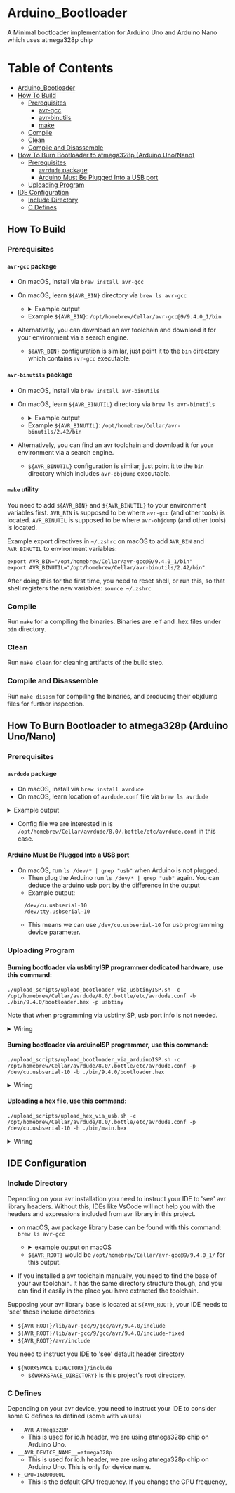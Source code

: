 # Arduino_Bootloader
A Minimal bootloader implementation for Arduino Uno and Arduino Nano which uses atmega328p chip

# Table of Contents
- [Arduino_Bootloader](#arduino_bootloader)
- [How To Build](#how-to-build)
  - [Prerequisites](#prerequisites)
    - [avr-gcc](#avr-gcc-package)
    - [avr-binutils](#avr-binutils-package)
    - [make](#make-utility)
  - [Compile](#compile)
  - [Clean](#clean)
  - [Compile and Disassemble](#compile-and-disassemble)
- [How To Burn Bootloader to atmega328p (Arduino Uno/Nano)](#how-to-burn-bootloader-to-atmega328p-arduino-unonano)
  - [Prerequisites](#prerequisites-1)
    - [`avrdude` package](#avrdude-package)
    - [Arduino Must Be Plugged Into a USB port](#arduino-must-be-plugged-into-a-usb-port)
  - [Uploading Program](#uploading-program)
- [IDE Configuration](#ide-configuration)
  - [Include Directory](#include-directory)
  - [C Defines](#c-defines)

## How To Build

### Prerequisites
#### `avr-gcc` package
  * On macOS, install via `brew install avr-gcc`
  * On macOS, learn `${AVR_BIN}` directory via `brew ls avr-gcc`
    * <details> <summary>Example output</summary>
     
      ```
        /opt/homebrew/Cellar/avr-gcc@9/9.4.0_1/avr/include/ (293 files)
        /opt/homebrew/Cellar/avr-gcc@9/9.4.0_1/avr/lib/ (618 files)
        /opt/homebrew/Cellar/avr-gcc@9/9.4.0_1/bin/avr-c++
        /opt/homebrew/Cellar/avr-gcc@9/9.4.0_1/bin/avr-cpp
        /opt/homebrew/Cellar/avr-gcc@9/9.4.0_1/bin/avr-g++
        /opt/homebrew/Cellar/avr-gcc@9/9.4.0_1/bin/avr-gcc
        /opt/homebrew/Cellar/avr-gcc@9/9.4.0_1/bin/avr-gcc-9.4.0
        /opt/homebrew/Cellar/avr-gcc@9/9.4.0_1/bin/avr-gcc-ar
        /opt/homebrew/Cellar/avr-gcc@9/9.4.0_1/bin/avr-gcc-nm
        /opt/homebrew/Cellar/avr-gcc@9/9.4.0_1/bin/avr-gcc-ranlib
        /opt/homebrew/Cellar/avr-gcc@9/9.4.0_1/bin/avr-gcov
        /opt/homebrew/Cellar/avr-gcc@9/9.4.0_1/bin/avr-gcov-dump
        /opt/homebrew/Cellar/avr-gcc@9/9.4.0_1/bin/avr-gcov-tool
        /opt/homebrew/Cellar/avr-gcc@9/9.4.0_1/bin/avr-man
        /opt/homebrew/Cellar/avr-gcc@9/9.4.0_1/lib/avr-gcc/ (791 files)
        /opt/homebrew/Cellar/avr-gcc@9/9.4.0_1/libexec/gcc/ (13 files)
        /opt/homebrew/Cellar/avr-gcc@9/9.4.0_1/sbom.spdx.json
        /opt/homebrew/Cellar/avr-gcc@9/9.4.0_1/share/doc/ (20 files)
        /opt/homebrew/Cellar/avr-gcc@9/9.4.0_1/share/man/ (6 files)
      ```
      
    </details>
    
    * Example `${AVR_BIN}`: `/opt/homebrew/Cellar/avr-gcc@9/9.4.0_1/bin`
  * Alternatively, you can download an avr toolchain and download it for your environment via a search engine.
    * `${AVR_BIN}` configuration is similar, just point it to the `bin` directory which contains `avr-gcc` executable.

#### `avr-binutils` package
  * On macOS, install via `brew install avr-binutils`
  * On macOS, learn `${AVR_BINUTIL}` directory via `brew ls avr-binutils`
    * <details> <summary>Example output</summary>
     
      ```
        /opt/homebrew/Cellar/avr-binutils/2.42/avr/bin/ (10 files)
        /opt/homebrew/Cellar/avr-binutils/2.42/avr/lib/ (121 files)
        /opt/homebrew/Cellar/avr-binutils/2.42/bin/avr-addr2line
        /opt/homebrew/Cellar/avr-binutils/2.42/bin/avr-ar
        /opt/homebrew/Cellar/avr-binutils/2.42/bin/avr-as
        /opt/homebrew/Cellar/avr-binutils/2.42/bin/avr-c++filt
        /opt/homebrew/Cellar/avr-binutils/2.42/bin/avr-elfedit
        /opt/homebrew/Cellar/avr-binutils/2.42/bin/avr-gprof
        /opt/homebrew/Cellar/avr-binutils/2.42/bin/avr-ld
        /opt/homebrew/Cellar/avr-binutils/2.42/bin/avr-ld.bfd
        /opt/homebrew/Cellar/avr-binutils/2.42/bin/avr-nm
        /opt/homebrew/Cellar/avr-binutils/2.42/bin/avr-objcopy
        /opt/homebrew/Cellar/avr-binutils/2.42/bin/avr-objdump
        /opt/homebrew/Cellar/avr-binutils/2.42/bin/avr-ranlib
        /opt/homebrew/Cellar/avr-binutils/2.42/bin/avr-readelf
        /opt/homebrew/Cellar/avr-binutils/2.42/bin/avr-size
        /opt/homebrew/Cellar/avr-binutils/2.42/bin/avr-strings
        /opt/homebrew/Cellar/avr-binutils/2.42/bin/avr-strip
        /opt/homebrew/Cellar/avr-binutils/2.42/lib/avr/bfd-plugins/libdep.so
        /opt/homebrew/Cellar/avr-binutils/2.42/sbom.spdx.json
        /opt/homebrew/Cellar/avr-binutils/2.42/share/man/ (18 files)
      ```
      
    </details>
    
    * Example `${AVR_BINUTIL}`: `/opt/homebrew/Cellar/avr-binutils/2.42/bin`
  * Alternatively, you can find an avr toolchain and download it for your environment via a search engine.
    * `${AVR_BINUTIL}` configuration is similar, just point it to the `bin` directory which includes `avr-objdump` executable.

#### `make` utility
You need to add `${AVR_BIN}` and `${AVR_BINUTIL}` to your environment variables first. `AVR_BIN` is supposed to be where `avr-gcc` (and other tools) is located. `AVR_BINUTIL` is supposed to be where `avr-objdump` (and other tools) is located.

Example export directives in `~/.zshrc` on macOS to add `AVR_BIN` and `AVR_BINUTIL` to environment variables:
```
export AVR_BIN="/opt/homebrew/Cellar/avr-gcc@9/9.4.0_1/bin"
export AVR_BINUTIL="/opt/homebrew/Cellar/avr-binutils/2.42/bin"
```

After doing this for the first time, you need to reset shell, or run this, so that shell registers the new variables: `source ~/.zshrc`

### Compile
Run `make` for a compiling the binaries. Binaries are .elf and .hex files under `bin` directory.

### Clean
Run `make clean` for cleaning artifacts of the build step.

### Compile and Disassemble
Run `make disasm` for compiling the binaries, and producing their objdump files for further inspection.

## How To Burn Bootloader to atmega328p (Arduino Uno/Nano)
### Prerequisites

#### `avrdude` package
  * On macOS, install via `brew install avrdude`
  * On macOS, learn location of `avrdude.conf` file via `brew ls avrdude`
   <details> <summary>Example output</summary>
    
   ```
    /opt/homebrew/Cellar/avrdude/8.0/.bottle/etc/avrdude.conf
    /opt/homebrew/Cellar/avrdude/8.0/bin/avrdude
    /opt/homebrew/Cellar/avrdude/8.0/bin/elf2tag
    /opt/homebrew/Cellar/avrdude/8.0/include/ (2 files)
    /opt/homebrew/Cellar/avrdude/8.0/lib/libavrdude.2.0.0.dylib
    /opt/homebrew/Cellar/avrdude/8.0/lib/ (3 other files)
    /opt/homebrew/Cellar/avrdude/8.0/sbom.spdx.json
    /opt/homebrew/Cellar/avrdude/8.0/share/man/man1/avrdude.1
   ```
    
   </details>

   * Config file we are interested in is `/opt/homebrew/Cellar/avrdude/8.0/.bottle/etc/avrdude.conf` in this case.
    
#### Arduino Must Be Plugged Into a USB port
  * On macOS, run `ls /dev/* | grep "usb"` when Arduino is not plugged.
    * Then plug the Arduino run `ls /dev/* | grep "usb"` again. You can deduce the arduino usb port by the difference in the output
    * Example output:
    ```
      /dev/cu.usbserial-10
      /dev/tty.usbserial-10
    ```
    * This means we can use `/dev/cu.usbserial-10` for usb programming device parameter.

### Uploading Program

#### Burning bootloader via usbtinyISP programmer dedicated hardware, use this command: 
```
./upload_scripts/upload_bootloader_via_usbtinyISP.sh -c /opt/homebrew/Cellar/avrdude/8.0/.bottle/etc/avrdude.conf -b ./bin/9.4.0/bootloader.hex -p usbtiny
```
Note that when programming via usbtinyISP, usb port info is not needed.

<details><summary>Wiring</summary>
 
 ![WhatsApp Image 2024-11-01 at 23 01 16](https://github.com/user-attachments/assets/5583627a-686c-4b36-a4d6-175ae6b8d30a)
 
</details>

#### Burning bootloader via arduinoISP programmer, use this command: 
```
./upload_scripts/upload_bootloader_via_arduinoISP.sh -c /opt/homebrew/Cellar/avrdude/8.0/.bottle/etc/avrdude.conf -p /dev/cu.usbserial-10 -b ./bin/9.4.0/bootloader.hex
```

<details><summary>Wiring</summary>
 
[See here](https://docs.arduino.cc/built-in-examples/arduino-isp/ArduinoISP/)

</details>

#### Uploading a hex file, use this command:
```
./upload_scripts/upload_hex_via_usb.sh -c /opt/homebrew/Cellar/avrdude/8.0/.bottle/etc/avrdude.conf -p /dev/cu.usbserial-10 -h ./bin/main.hex
```

<details><summary>Wiring</summary>

![WhatsApp Image 2024-11-01 at 23 01 37](https://github.com/user-attachments/assets/4d736bab-4700-41a3-a6e2-76cb2742aef6)

</details>

## IDE Configuration

### Include Directory
Depending on your avr installation you need to instruct your IDE to 'see' avr library headers. Without this, IDEs like VsCode will not help you with the headers and expressions included from avr library in this project.

* on macOS, avr package library base can be found with this command: `brew ls avr-gcc`
  * <details> <summary>example output on macOS</summary>

    ```
      /opt/homebrew/Cellar/avr-gcc@9/9.4.0_1/avr/include/ (293 files)
      /opt/homebrew/Cellar/avr-gcc@9/9.4.0_1/avr/lib/ (618 files)
      /opt/homebrew/Cellar/avr-gcc@9/9.4.0_1/bin/avr-c++
      /opt/homebrew/Cellar/avr-gcc@9/9.4.0_1/bin/avr-cpp
      /opt/homebrew/Cellar/avr-gcc@9/9.4.0_1/bin/avr-g++
      /opt/homebrew/Cellar/avr-gcc@9/9.4.0_1/bin/avr-gcc
      /opt/homebrew/Cellar/avr-gcc@9/9.4.0_1/bin/avr-gcc-9.4.0
      /opt/homebrew/Cellar/avr-gcc@9/9.4.0_1/bin/avr-gcc-ar
      /opt/homebrew/Cellar/avr-gcc@9/9.4.0_1/bin/avr-gcc-nm
      /opt/homebrew/Cellar/avr-gcc@9/9.4.0_1/bin/avr-gcc-ranlib
      /opt/homebrew/Cellar/avr-gcc@9/9.4.0_1/bin/avr-gcov
      /opt/homebrew/Cellar/avr-gcc@9/9.4.0_1/bin/avr-gcov-dump
      /opt/homebrew/Cellar/avr-gcc@9/9.4.0_1/bin/avr-gcov-tool
      /opt/homebrew/Cellar/avr-gcc@9/9.4.0_1/bin/avr-man
      /opt/homebrew/Cellar/avr-gcc@9/9.4.0_1/lib/avr-gcc/ (791 files)
      /opt/homebrew/Cellar/avr-gcc@9/9.4.0_1/libexec/gcc/ (13 files)
      /opt/homebrew/Cellar/avr-gcc@9/9.4.0_1/sbom.spdx.json
      /opt/homebrew/Cellar/avr-gcc@9/9.4.0_1/share/doc/ (20 files)
      /opt/homebrew/Cellar/avr-gcc@9/9.4.0_1/share/man/ (6 files)
    ```
  </details>
  
    * `${AVR_ROOT}` would be `/opt/homebrew/Cellar/avr-gcc@9/9.4.0_1/` for this output.
* If you installed a avr toolchain manually, you need to find the base of your avr toolchain. It has the same directory structure though, and you can find it easily in the place you have extracted the toolchain.

Supposing your avr library base is located at `${AVR_ROOT}`, your IDE needs to 'see' these include directories

* `${AVR_ROOT}/lib/avr-gcc/9/gcc/avr/9.4.0/include`
* `${AVR_ROOT}/lib/avr-gcc/9/gcc/avr/9.4.0/include-fixed`
* `${AVR_ROOT}/avr/include`

You need to instruct you IDE to 'see' default header directory

* `${WORKSPACE_DIRECTORY}/include`
  * `${WORKSPACE_DIRECTORY}` is this project's root directory.

### C Defines
Depending on your avr device, you need to instruct your IDE to consider some C defines as defined (some with values)

* `__AVR_ATmega328P__`
  * This is used for io.h header, we are using atmega328p chip on Arduino Uno.
* `__AVR_DEVICE_NAME__=atmega328p`
  * This is used for io.h header, we are using atmega328p chip on Arduino Uno. This is only for device name.
* `F_CPU=16000000L`
  * This is the default CPU frequency. If you change the CPU frequency,
